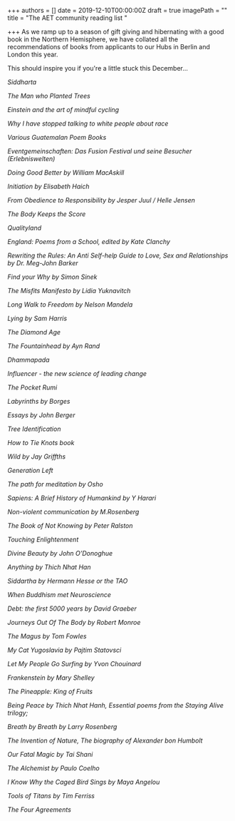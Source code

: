+++
authors = []
date = 2019-12-10T00:00:00Z
draft = true
imagePath = ""
title = "The AET community reading list "

+++
As we ramp up to a season of gift giving and hibernating with a good book in the Northern Hemisphere, we have collated all the recommendations of books from applicants to our Hubs in Berlin and London this year. 

This should inspire you if you're a little stuck this December... 

_Siddharta_

_The Man who Planted Trees_

_Einstein and the art of mindful cycling_

_Why I have stopped talking to white people about race_

_Various Guatemalan Poem Books_

_Eventgemeinschaften: Das Fusion Festival und seine Besucher (Erlebniswelten)_

_Doing Good Better by William MacAskill_

_Initiation by Elisabeth Haich_

_From Obedience to Responsibility by Jesper Juul / Helle Jensen_

_The Body Keeps the Score_

_Qualityland_

_England: Poems from a School, edited by Kate Clanchy_

_Rewriting the Rules: An Anti Self-help Guide to Love, Sex and Relationships by Dr. Meg-John Barker_

_Find your Why by Simon Sinek_

_The Misfits Manifesto by Lidia Yuknavitch_

_Long Walk to Freedom by Nelson Mandela_

_Lying by Sam Harris_

_The Diamond Age_

_The Fountainhead by Ayn Rand_

_Dhammapada_

_Influencer - the new science of leading change_

_The Pocket Rumi_

_Labyrinths by Borges_

_Essays by John Berger_

_Tree Identification_

_How to Tie Knots book_

_Wild by Jay Griffths_

_Generation Left_

_The path for meditation by Osho_

_Sapiens: A Brief History of Humankind by Y Harari_

_Non-violent communication by M.Rosenberg_

_The Book of Not Knowing by Peter Ralston_

_Touching Enlightenment_

_Divine Beauty by John O’Donoghue_

_Anything by Thich Nhat Han_

_Siddartha by Hermann Hesse or the TAO_

_When Buddhism met Neuroscience_

_Debt: the first 5000 years by David Graeber_

_Journeys Out Of The Body by Robert Monroe_

_The Magus by Tom Fowles_

_My Cat Yugoslavia by Pajtim Statovsci_

_Let My People Go Surfing by Yvon Chouinard_

_Frankenstein by Mary Shelley_

_The Pineapple: King of Fruits_

_Being Peace by Thich Nhat Hanh, Essential poems from the Staying Alive trilogy;_

_Breath by Breath by Larry Rosenberg_

_The Invention of Nature, The biography of Alexander bon Humbolt_

_Our Fatal Magic by Tai Shani_

_The Alchemist by Paulo Coelho_

_I Know Why the Caged Bird Sings by Maya Angelou_

_Tools of Titans by Tim Ferriss_

_The Four Agreements_